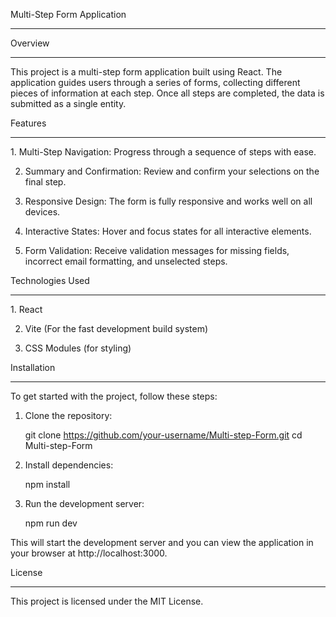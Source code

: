 Multi-Step Form Application
<hr>


Overview
<hr>
This project is a multi-step form application built using React. The application guides users through a series of forms, collecting different pieces of information at each step. Once all steps are completed, the data is submitted as a single entity.




Features
<hr>
     1. Multi-Step Navigation: Progress through a sequence of steps with ease.

2. Summary and Confirmation: Review and confirm your selections on the final step.
 
3. Responsive Design: The form is fully responsive and works well on all devices.
 
4. Interactive States: Hover and focus states for all interactive elements.
 
5. Form Validation: Receive validation messages for missing fields, incorrect email formatting, and unselected steps.


Technologies Used
<hr>
1. React

2. Vite (For the fast development build system)
   
3. CSS Modules (for styling)



Installation
<hr>
To get started with the project, follow these steps:

1. Clone the repository:
  
   git clone https://github.com/your-username/Multi-step-Form.git
   cd Multi-step-Form

2. Install dependencies:
    
    npm install

3. Run the development server:
  
   npm run dev


This will start the development server and you can view the application in your browser at http://localhost:3000.


License
<hr>
This project is licensed under the MIT License.
